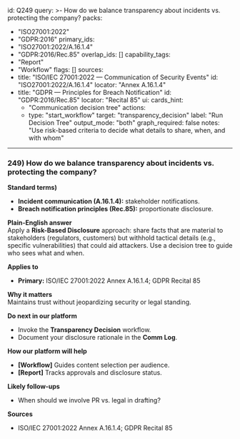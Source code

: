 id: Q249
query: >-
  How do we balance transparency about incidents vs. protecting the company?
packs:
  - "ISO27001:2022"
  - "GDPR:2016"
primary_ids:
  - "ISO27001:2022/A.16.1.4"
  - "GDPR:2016/Rec.85"
overlap_ids: []
capability_tags:
  - "Report"
  - "Workflow"
flags: []
sources:
  - title: "ISO/IEC 27001:2022 — Communication of Security Events"
    id: "ISO27001:2022/A.16.1.4"
    locator: "Annex A.16.1.4"
  - title: "GDPR — Principles for Breach Notification"
    id: "GDPR:2016/Rec.85"
    locator: "Recital 85"
ui:
  cards_hint:
    - "Communication decision tree"
  actions:
    - type: "start_workflow"
      target: "transparency_decision"
      label: "Run Decision Tree"
output_mode: "both"
graph_required: false
notes: "Use risk-based criteria to decide what details to share, when, and with whom"
---
### 249) How do we balance transparency about incidents vs. protecting the company?

**Standard terms)**  
- **Incident communication (A.16.1.4):** stakeholder notifications.  
- **Breach notification principles (Rec.85):** proportionate disclosure.

**Plain-English answer**  
Apply a **Risk-Based Disclosure** approach: share facts that are material to stakeholders (regulators, customers) but withhold tactical details (e.g., specific vulnerabilities) that could aid attackers. Use a decision tree to guide who sees what and when.

**Applies to**  
- **Primary:** ISO/IEC 27001:2022 Annex A.16.1.4; GDPR Recital 85

**Why it matters**  
Maintains trust without jeopardizing security or legal standing.

**Do next in our platform**  
- Invoke the **Transparency Decision** workflow.  
- Document your disclosure rationale in the **Comm Log**.

**How our platform will help**  
- **[Workflow]** Guides content selection per audience.  
- **[Report]** Tracks approvals and disclosure status.

**Likely follow-ups**  
- When should we involve PR vs. legal in drafting?

**Sources**  
- ISO/IEC 27001:2022 Annex A.16.1.4; GDPR Recital 85
